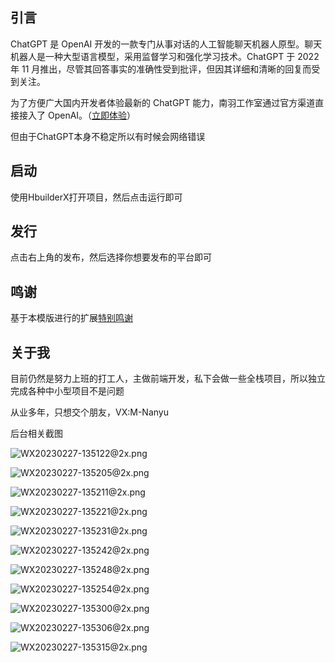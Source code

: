  ## 引言

ChatGPT 是 OpenAI 开发的一款专门从事对话的人工智能聊天机器人原型。聊天机器人是一种大型语言模型，采用监督学习和强化学习技术。ChatGPT 于 2022 年 11 月推出，尽管其回答事实的准确性受到批评，但因其详细和清晰的回复而受到关注。

为了方便广大国内开发者体验最新的 ChatGPT 能力，南羽工作室通过官方渠道直接接入了 OpenAI。（[立即体验](http://gpt.qqip.net)）

但由于ChatGPT本身不稳定所以有时候会网络错误

## 启动

使用HbuilderX打开项目，然后点击运行即可

## 发行

点击右上角的发布，然后选择你想要发布的平台即可

## 鸣谢
 
基于本模版进行的扩展[特别鸣谢](https://ext.dcloud.net.cn/plugin?id=10406)
 
## 关于我

目前仍然是努力上班的打工人，主做前端开发，私下会做一些全栈项目，所以独立完成各种中小型项目不是问题

从业多年，只想交个朋友，VX:M-Nanyu

后台相关截图


![WX20230227-135122@2x.png](https://p9-juejin.byteimg.com/tos-cn-i-k3u1fbpfcp/2cbaaf3c2931497f815f0fe9690b2302~tplv-k3u1fbpfcp-watermark.image?)

![WX20230227-135205@2x.png](https://p9-juejin.byteimg.com/tos-cn-i-k3u1fbpfcp/0c98133a3e2f4ffba190091a57874d77~tplv-k3u1fbpfcp-watermark.image?)

![WX20230227-135211@2x.png](https://p1-juejin.byteimg.com/tos-cn-i-k3u1fbpfcp/ac9a9770a4ef4fac85e181b12f87f906~tplv-k3u1fbpfcp-watermark.image?)

![WX20230227-135221@2x.png](https://p3-juejin.byteimg.com/tos-cn-i-k3u1fbpfcp/66d62c06ba944a1ea049718be59fc8ed~tplv-k3u1fbpfcp-watermark.image?)

![WX20230227-135231@2x.png](https://p3-juejin.byteimg.com/tos-cn-i-k3u1fbpfcp/5993dece66e347729c60bc11ed12a407~tplv-k3u1fbpfcp-watermark.image?)

![WX20230227-135242@2x.png](https://p9-juejin.byteimg.com/tos-cn-i-k3u1fbpfcp/7a21d0131a6f482f8164ee3962a67fc4~tplv-k3u1fbpfcp-watermark.image?)

![WX20230227-135248@2x.png](https://p3-juejin.byteimg.com/tos-cn-i-k3u1fbpfcp/8d665a762ec34381bf32152f0a33f521~tplv-k3u1fbpfcp-watermark.image?)

![WX20230227-135254@2x.png](https://p3-juejin.byteimg.com/tos-cn-i-k3u1fbpfcp/48e13005bc80425996973e85f9bd5a6f~tplv-k3u1fbpfcp-watermark.image?)

![WX20230227-135300@2x.png](https://p9-juejin.byteimg.com/tos-cn-i-k3u1fbpfcp/d21f2adb955d4502a546e4e7c22f0421~tplv-k3u1fbpfcp-watermark.image?)

![WX20230227-135306@2x.png](https://p9-juejin.byteimg.com/tos-cn-i-k3u1fbpfcp/dd0a5d75c5c3484ebf147f667896df55~tplv-k3u1fbpfcp-watermark.image?)

![WX20230227-135315@2x.png](https://p3-juejin.byteimg.com/tos-cn-i-k3u1fbpfcp/faea16e633ad43b181d5f751d20318b7~tplv-k3u1fbpfcp-watermark.image?)
